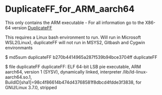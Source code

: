 # DuplicateFF_for_ARM_aarch64

This only contains the ARM executable - For all information go to the X86-64 version  [DuplicateFF](https://github.com/Jim-JMCD/DuplicateFF)

This requires a Linux bash environment to run. Will run in Microsoft WSL2(Linux), duplicateFF will not run in MSYS2, Gitbash and Cygwin environmants

$ md5sum duplicateFF
b270b4414965a287f539b94bce3704ff  duplicateFF

$ file duplicateFF
duplicateFF: ELF 64-bit LSB pie executable, ARM aarch64, version 1 (SYSV), dynamically linked, interpreter /lib/ld-linux-aarch64.so.1, BuildID[sha1]=98c4f86614b474d43768581f8dbcd4fdde3f3838, for GNU/Linux 3.7.0, stripped
